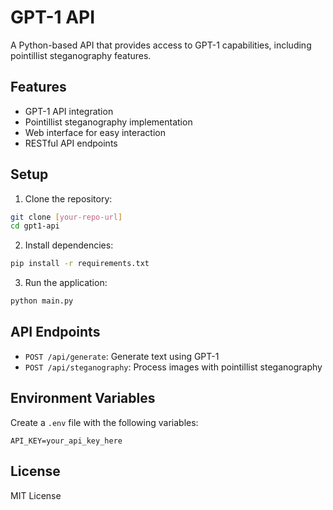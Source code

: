 # GPT-1 API

A Python-based API that provides access to GPT-1 capabilities, including pointillist steganography features.

## Features

- GPT-1 API integration
- Pointillist steganography implementation
- Web interface for easy interaction
- RESTful API endpoints

## Setup

1. Clone the repository:
```bash
git clone [your-repo-url]
cd gpt1-api
```

2. Install dependencies:
```bash
pip install -r requirements.txt
```

3. Run the application:
```bash
python main.py
```

## API Endpoints

- `POST /api/generate`: Generate text using GPT-1
- `POST /api/steganography`: Process images with pointillist steganography

## Environment Variables

Create a `.env` file with the following variables:
```
API_KEY=your_api_key_here
```

## License

MIT License 